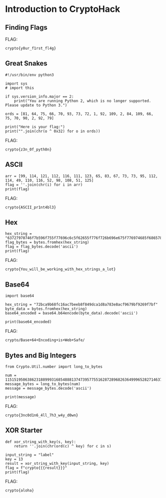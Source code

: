 # Introduction to CryptoHack

## Finding Flags

FLAG:

    crypto{y0ur_f1rst_fl4g}

## Great Snakes

    #!/usr/bin/env python3
    
    import sys
    # import this
    
    if sys.version_info.major == 2:
        print("You are running Python 2, which is no longer supported. Please update to Python 3.")
    
    ords = [81, 64, 75, 66, 70, 93, 73, 72, 1, 92, 109, 2, 84, 109, 66, 75, 70, 90, 2, 92, 79]
    
    print("Here is your flag:")
    print("".join(chr(o ^ 0x32) for o in ords))

FLAG:

    crypto{z3n_0f_pyth0n}

## ASCII

    arr = [99, 114, 121, 112, 116, 111, 123, 65, 83, 67, 73, 73, 95, 112, 114, 49, 110, 116, 52, 98, 108, 51, 125]
    flag = ''.join(chr(i) for i in arr)
    print(flag)

FLAG:

    crypto{ASCII_pr1nt4bl3}

## Hex

    hex_string = "63727970746f7b596f755f77696c6c5f62655f776f726b696e675f776974685f6865785f737472696e67735f615f6c6f747d"
    flag_bytes = bytes.fromhex(hex_string)
    flag = flag_bytes.decode('ascii')
    print(flag)

FLAG:

    crypto{You_will_be_working_with_hex_strings_a_lot}

## Base64

    import base64
    
    hex_string = "72bca9b68fc16ac7beeb8f849dca1d8a783e8acf9679bf9269f7bf"
    byte_data = bytes.fromhex(hex_string)
    base64_encoded = base64.b64encode(byte_data).decode('ascii')
    
    print(base64_encoded)

FLAG:

    crypto/Base+64+Encoding+is+Web+Safe/

## Bytes and Big Integers

    from Crypto.Util.number import long_to_bytes
    
    num = 11515195063862318899931685488813747395775516287289682636499965282714637259206269
    message_bytes = long_to_bytes(num)
    message = message_bytes.decode('ascii')
    
    print(message)

FLAG:

    crypto{3nc0d1n6_4ll_7h3_w4y_d0wn}

## XOR Starter

    def xor_string_with_key(s, key):
        return ''.join(chr(ord(c) ^ key) for c in s)
    
    input_string = "label"
    key = 13
    result = xor_string_with_key(input_string, key)
    flag = f"crypto{{{result}}}"
    print(flag)

FLAG:

    crypto{aloha}
